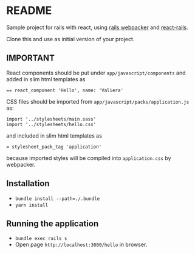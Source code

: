 # README

Sample project for rails with react, using [rails webpacker](https://github.com/rails/webpacker) and [react-rails](https://github.com/reactjs/react-rails).

Clone this and use as initial version of your project.

## IMPORTANT

React components should be put under `app/javascript/components` and added in slim html templates as  

```
== react_component 'Hello', name: 'Valiera'
```

CSS files should be imported from `app/javascript/packs/application.js` as:

```
import '../stylesheets/main.sass'
import '../stylesheets/hello.css'
```

and included in slim html templates as

```
= stylesheet_pack_tag 'application'
```

because imported styles will be compiled into `application.css` by webpacker.

## Installation

* `bundle install --path=./.bundle`
* `yarn install`

## Running the application

* `bundle exec rails s`
* Open page `http://localhost:3000/hello` in browser.
